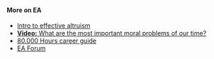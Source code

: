#### More on EA

* [Intro to effective altruism](https://www.effectivealtruism.org/articles/introduction-to-effective-altruism/)
* [**Video:** What are the most important moral problems of our time?](https://www.youtube.com/watch?v=WyprXhvGVYk&t=1s)
* [80.000 Hours career guide](https://80000hours.org/career-guide/)
* [EA Forum](https://forum.effectivealtruism.org/)
